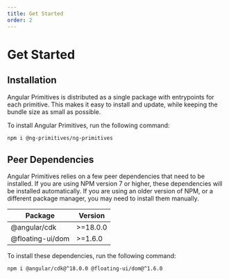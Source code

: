 ```yaml
---
title: Get Started
order: 2
---
```


# Get Started

## Installation

Angular Primitives is distributed as a single package with entrypoints for each primitive.
This makes it easy to install and update, while keeping the bundle size as small as possible.

To install Angular Primitives, run the following command:

```bash npm
npm i @ng-primitives/ng-primitives
```

## Peer Dependencies

Angular Primitives relies on a few peer dependencies that need to be installed. If you are using NPM version 7 or higher, these dependencies will be installed automatically. If you are using an older version of NPM, or a different package manager, you may need to install them manually.

| Package          | Version  |
| ---------------- | -------- |
| @angular/cdk     | >=18.0.0 |
| @floating-ui/dom | >=1.6.0  |

To install these dependencies, run the following command:

```bash
npm i @angular/cdk@^18.0.0 @floating-ui/dom@^1.6.0
```

